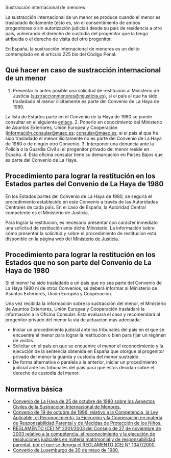  Sustracción internacional de menores

  La sustracción internacional de un menor se produce cuando el menor es trasladado ilícitamente (esto es, sin el consentimiento de ambos progenitores o sin autorización judicial) desde su país de residencia a otro país, vulnerando el derecho de custodia del progenitor que la tenga atribuida o el derecho de visita del otro progenitor. 

 En España, la sustracción internacional de menores es un delito contemplado en el artículo 225 bis del Código Penal.

 Qué hacer en caso de sustracción internacional de un menor
----------------------------------------------------------

 1. Presentar lo antes posible una solicitud de restitución al Ministerio de Justicia ([sustraccionmenores@mjusticia.es](mailto:sustraccionmenores@mjusticia.es)), si el país al que ha sido trasladado el menor ilícitamente es parte del Convenio de La Haya de 1980. 

  La lista de Estados parte en el Convenio de la Haya de 1980 se puede consultar en el siguiente [enlace](https://www.hcch.net/es/instruments/conventions/status-table/?cid=24).
2. Ponerlo en conocimiento del Ministerio de Asuntos Exteriores, Unión Europea y Cooperación ([información.consular@maec.es](mailto:informaci%c3%b3n.consular@maec.es); [consular@maec.es](mailto:consular@maec.es), si el país al que ha sido trasladado el menor ilícitamente no es parte del Convenio de La Haya de 1980 o de ningún otro Convenio.
3. Interponer una denuncia ante la Policía o la Guardia Civil si el progenitor privado del menor reside en España.
4. Esta oficina consular tiene su demarcación en Países Bajos que es parte del Convenio de La Haya.

 Procedimiento para lograr la restitución en los Estados partes del Convenio de La Haya de 1980
----------------------------------------------------------------------------------------------

 En los Estados partes del Convenio de La Haya de 1980, se seguirá el procedimiento establecido en este Convenio a través de las Autoridades Centrales de cada país. En el caso de España, la Autoridad Central competente es el Ministerio de Justicia. 

  Para lograr la restitución, es necesario presentar con carácter inmediato una solicitud de restitución ante dicho Ministerio. La información sobre cómo presentar la solicitud y sobre el procedimiento de restitución está disponible en la página web del [Ministerio de Justicia](https://www.mjusticia.gob.es/estatico/cs/portal/pdf/PROTOCOLO_SUSTRACCION_MENORES_DEFINITIVO.pdf). 

 Procedimiento para lograr la restitución en los Estados que no son parte del Convenio de La Haya de 1980
--------------------------------------------------------------------------------------------------------

 Si el menor ha sido trasladado a un país que no sea parte del Convenio de La Haya 1980 ni de otros Convenios, se deberá informar al Ministerio de Asuntos Exteriores, Unión Europea y Cooperación. 

 Una vez recibida la información sobre la sustracción del menor, el Ministerio de Asuntos Exteriores, Unión Europea y Cooperación trasladará la información a la Oficina Consular. Ésta evaluará el caso y recomendará al progenitor privado del menor la vía de actuación más adecuada:

 * Iniciar un procedimiento judicial ante los tribunales del país en el que se encuentre el menor para lograr la restitución o bien para fijar un régimen de visitas.
* Solicitar en el país en que se encuentre el menor el reconocimiento y la ejecución de la sentencia obtenida en España que otorgue al progenitor privado del menor la guarda y custodia del menor sustraído.
* De forma alternativa o paralela a la anterior, iniciar un procedimiento judicial ante los tribunales del país para que éstos decidan sobre el derecho de custodia del menor.

 Normativa básica
----------------

 * [Convenio de La Haya de 25 de octubre de 1980 sobre los Aspectos Civiles de la Sustracción Internacional de Menores.](https://www.hcch.net/es/instruments/conventions/specialised-sections/child-abduction)
* [Convenio de 19 de octubre de 1996, relativo a la Competencia, la Ley Aplicable, el Reconocimiento, la Ejecución y la Cooperación en materia de Responsabilidad Parental y de Medidas de Protección de los Niños.](https://www.hcch.net/es/instruments/conventions/full-text/?cid=70)
* [REGLAMENTO (CE) N° 2201/2003 del Consejo de 27 de noviembre de 2003 relativo a la competencia, el reconocimiento y la ejecución de resoluciones judiciales en materia matrimonial y de responsabilidad parental, por el que se deroga el REGLAMENTO (CE) N° 1347/2000.](https://www.boe.es/buscar/doc.php?id=DOUE-L-2003-82188)
* [Convenio de Luxemburgo de 20 de mayo de 1980.](http://resumencil.blogspot.com/2014/12/convenio-de-luxemburgo-de-20-de-mayo-de.html)

  